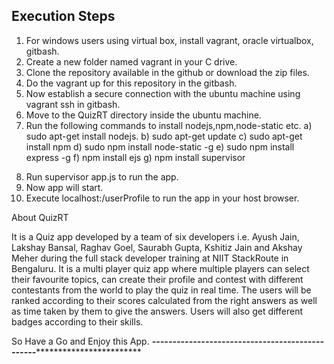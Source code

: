 Execution Steps
------------------------

1. For windows users using virtual box, install vagrant,  oracle virtualbox, gitbash.
2. Create a new folder named vagrant in your C drive.
3. Clone the repository available in the github or download the zip files.
4. Do the vagrant up for this repository in the gitbash.
5. Now establish a secure connection with the ubuntu machine using vagrant ssh in gitbash.
6. Move to the QuizRT directory inside the ubuntu machine.
7. Run the  following commands to install nodejs,npm,node-static etc.
   a) sudo apt-get install nodejs.
   b) sudo apt-get update
   c) sudo apt-get install npm
   d) sudo npm install node-static -g
   e) sudo npm install express -g
   f) npm install ejs
   g) npm install supervisor
8) Run supervisor app.js to run the app.
9) Now app will start.
10) Execute localhost:<host-port>/userProfile to run the app in your host browser.


About QuizRT

It is a Quiz app developed by  a team of six developers i.e. Ayush Jain, Lakshay Bansal, Raghav Goel, Saurabh Gupta, Kshitiz Jain and  Akshay Meher during the  full stack developer training at NIIT StackRoute in Bengaluru. It is a multi player quiz app where multiple players can select their favourite topics, can create their profile and contest with different contestants from the world to play the quiz  in real time. The users will be ranked according to their scores calculated from the right answers as well as time taken by them to give the answers. Users will also get different badges according to their skills.


So Have a Go and Enjoy this App.
*********************************------------------------------------------------*********************************************************
